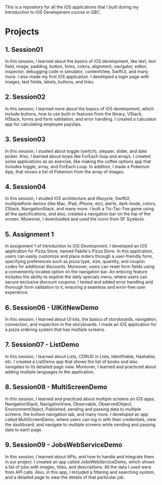 This is a repository for all the iOS applications that I built during my Introduction to iOS Development course in GBC.

# Projects
## 1. Session01
In this session, I learned about the basics of iOS development, like text, text field, image, padding, button, fonts, colors, alignment, navigator, editor, inspector, debugging code in simulator, contentView, SwiftUI, and many more. I also made my first iOS application. I developed a login page with images, text fields, labels, buttons, and links.


## 2. Session02
In this session, I learned more about the basics of iOS development, which include buttons, how to use built-in features from the library, VStack, HStack, forms and form validation, and error handling. I created a calculator app for calculating employee payslips.

## 3. Session03
In this session, I studied about toggle (switch), stepper, slider, and date picker. Also, I learned about loops like ForEach loop and arrays. I created some applications as an exercise, like making the coffee options app that includes toggle, array, and ForEach Loop. In addition, I made a Pokemon App, that shows a list of Pokemon from the array of images.

## 4. Session04
In this session, I studied iOS architecture and lifecycle, SwiftUI, multiplatform demos (like Mac, iPad, iPhone, etc), alerts, dark mode, colors, ZStack, NavigationStack, and many more. I built a Tic-Tac-Toe game using all the specifications, and also, created a navigation bar on the top of the screen. Moreover, I downloaded and used the icons from SF Symbols.

## 5. Assignment 1
In assignment 1 of Introduction to iOS Development, I developed an iOS application for Pizza Store, named Pabita's Pizza Store. In this application, users can easily customize and place orders through a user-friendly form, specifying preferences such as pizza type, size, quantity, and coupon codes for additional discounts. Moreover, users can reset form fields using a conveniently located option on the navigation bar. An enticing feature includes the ability to explore the daily specials menu, where users can secure exclusive discount coupons. I tested and added error handling and thorough form validation to it, ensuring a seamless and error-free user experience.

## 6. Session06 - UIKitNewDemo
In this session, I learned about UI kits, the basics of storyboards, navigation, connection, and inspection in the storyboards. I made an iOS application for a pizza ordering system that has multiple screens. 

## 7. Session07 - ListDemo
In this session, I learned about Lists, CDRUD in Lists, Identifiable, Hashable, etc. I created a ListDemo app that shows the list of books and also navigates to its detailed page view. Moreover, I learned and practiced about adding multiple languages to the application.

## 8. Session08 - MultiScreenDemo
In this session, I learned and practiced about multiple screens on iOS apps, NavigationStack, NavigationView, Observable, ObservedObject, EnvironmentObject, Published, sending and passing data to multiple screens, the bottom navigation tab, and many more. I developed an app called MultiScreenDemo, where users can log in with their credentials, view the dashboard, and navigate to multiple screens while sending and passing data to each page. 

## 9. Session09 - JobsWebServiceDemo
In this session, I learned about APIs, and how to handle and integrate them in our project. I created an app called JobsWebServiceDemo, which shows a list of jobs with images, titles, and descriptions. All the data I used were from API calls. Also, in this app, I included a filtering and searching system, and a detailed page to view the details of that particular job.
